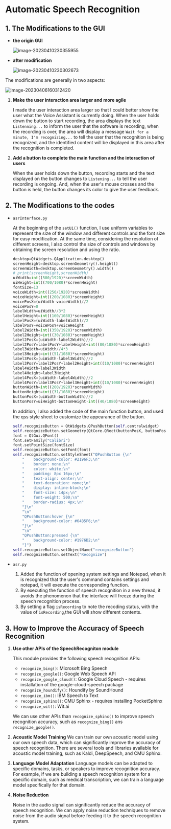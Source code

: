 # Automatic Speech Recognition

## 1. The Modifications to the GUI

- **the origin GUI**

  ![image-20230410230355955](./report.assets/image-20230410230355955.png)
  
- **after modification**

  ![image-20230410230302673](./report.assets/image-20230410230302673.png)

The modifications are generally in two aspects:

  ![image-20230406160312420](https://raw.githubusercontent.com/luxingzhi27/picture/main/image-20230406160312420.png)

1. **Make the user interaction area larger and more agile**

    I made the user interaction area larger so that I could better show the user what the Voice Assistant is currently doing. When the user holds down the button to start recording, the area displays the text `Listenning...` to inform the user that the software is recording, when the recording is over, the area will display a message `Wait for a minute, I'm recognizing...` to tell the user that the recognition is being recognized, and the identified content will be displayed in this area after the recognition is completed.
  
2. **Add a button to complete the main function and the interaction of users**
  
     When the user holds down the button, recording starts and the text displayed on the button changes to `Listening...` to tell the user recording is ongoing. And, when the user's mouse crosses and the button is held, the button changes its color to give the user feedback.

## 2. The Modifications to the codes

- `asrInterface.py`

  At the beginning of the `setUi()` function, I use uniform variables to represent the size of the window and different controls and the font size for easy modification. At the same time, considering the resolution of different screens, I also control the size of controls and windows by obtaining the screen resolution and using the ratio.

  ```python
  desktop=QtWidgets.QApplication.desktop()
  screenHeight=desktop.screenGeometry().height()
  screenWidth=desktop.screenGeometry().width()
  # print(screenHeight,screenWidth)
  uiWidth=int((500/1920)*screenWidth)
  uiHeight=int((700/1080)*screenHeight)
  fontSize=13
  voiceWidth=int((250/1920)*screenWidth)
  voiceHeight=int((200/1080)*screenHeight)
  voicePosX=(uiWidth-voiceWidth)//2
  voicePosY=0
  labelWidth=uiWidth//3*2
  labelHeight=int((160/1080)*screenHeight)
  labelPosX=(uiWidth-labelWidth)//2
  labelPosY=voicePosY+voiceHeight
  label2Width=int((350/1920)*screenWidth)
  label2Height=int((30/1080)*screenHeight)
  label2PosX=(uiWidth-label2Width)//2
  label2PosY=labelPosY+labelHeight+int((80/1080)*screenHeight)
  label3Width=uiWidth//4*3
  label3Height=int((51/1080)*screenHeight)
  label3PosX=(uiWidth-label3Width)//2
  label3PosY=label2PosY+label2Height+int((10/1080)*screenHeight)
  label4Width=label3Width
  label4Height=label3Height
  label4PosX=(uiWidth-label4Width)//2
  label4PosY=label3PosY+label3Height+int((10/1080)*screenHeight)
  buttonWidth=int((200/1920)*screenWidth)
  buttonHeight=int((31/1080)*screenHeight)
  buttonPosX=(uiWidth-buttonWidth)//2
  buttonPosY=uiHeight-buttonHeight-int((40/1080)*screenHeight)
  ```

  In addition, I also added the code of the main function button, and used the qss style sheet to customize the appearance of the button.

  ```python
  self.recognizeButton = QtWidgets.QPushButton(self.centralwidget)
  self.recognizeButton.setGeometry(QtCore.QRect(buttonPosX, buttonPosY, buttonWidth, buttonHeight))
  font = QtGui.QFont()
  font.setFamily("Calibri")
  font.setPointSize(fontSize)
  self.recognizeButton.setFont(font)
  self.recognizeButton.setStyleSheet("QPushButton {\n"
      "    background-color: #2196F3;\n"
      "    border: none;\n"
      "    color: white;\n"
      "    padding: 8px 16px;\n"
      "    text-align: center;\n"
      "    text-decoration: none;\n"
      "    display: inline-block;\n"
      "    font-size: 14px;\n"
      "    font-weight: 500;\n"
      "    border-radius: 4px;\n"
      "}\n"
      "\n"
      "QPushButton:hover {\n"
      "    background-color: #64B5F6;\n"
      "}\n"
      "\n"
      "QPushButton:pressed {\n"
      "    background-color: #1976D2;\n"
      "}")
  self.recognizeButton.setObjectName("recognizeButton")
  self.recognizeButton.setText("Recognize")
  ```
  
- `asr.py`

  1. Added the function of opening system settings and Notepad, when it is recognized that the user's command contains settings and notepad, it will execute the corresponding function.
  2. By executing the function of speech recognition in a new thread, it avoids the phenomenon that the interface will freeze during the speech recognition process.
  3. By setting a flag `isRecording` to note the recoding status, with the value of `isRecording`,the GUI will show different contents.

## 3. How to Improve the Accuracy of Speech Recognition

1. **Use other APIs of the SpeechRecogniton module**

   This module provides the following speech recognition APIs:

   - `recognize_bing()`: Microsoft Bing Speech
   - `recognize_google()`: Google Web Speech API
   - `recognize_google_cloud()`: Google Cloud Speech - requires installation of the google-cloud-speech package
   - `recognize_houndify()`: Houndify by SoundHound
   - `recognize_ibm()`: IBM Speech to Text
   - `recognize_sphinx()`: CMU Sphinx - requires installing PocketSphinx
   - `recognize_wit()`: Wit.ai

   We can use other APIs than `recognize_sphinx()` to improve speech recognition accuracy, such as `recognize_bing()` ans `recognize_google()`.

2. **Acoustic Model Training**
   We can train our own acoustic model using our own speech data, which can significantly improve the accuracy of speech recognition. There are several tools and libraries available for acoustic model training, such as Kaldi, DeepSpeech, and CMU Sphinx.

3. **Language Model Adaptation**
   Language models can be adapted to specific domains, tasks, or speakers to improve recognition accuracy. For example, if we are building a speech recognition system for a specific domain, such as medical transcription, we can train a language model specifically for that domain.

4. **Noise Reduction**

   Noise in the audio signal can significantly reduce the accuracy of speech recognition. We can apply noise reduction techniques to remove noise from the audio signal before feeding it to the speech recognition system.



